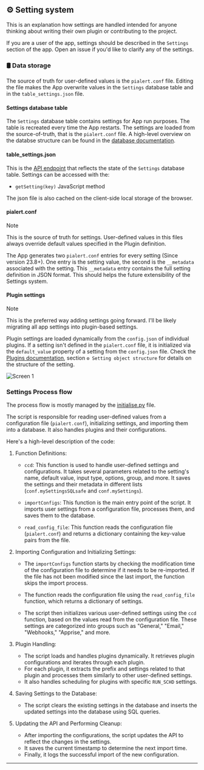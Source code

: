 ## ⚙ Setting system

This is an explanation how settings are handled intended for anyone thinking about writing their own plugin or contributing to the project. 

If you are a user of the app, settings should be described in the `Settings` section of the app. Open an issue if you'd like to clarify any of the settings. 

### 🛢 Data storage

The source of truth for user-defined values is the `pialert.conf` file. Editing the file makes the App overwrite values in the `Settings` database table and in the `table_settings.json` file. 

#### Settings database table

The `Settings` database table contains settings for App run purposes. The table is recreated every time the App restarts. The settings are loaded from the source-of-truth, that is the `pialert.conf` file. A high-level overview on the databse structure can be found in the [database documentation](/docs/DATABASE.md). 

#### table_settings.json

This is the [API endpoint](/docs/API.md) that reflects the state of the `Settings` database table. Settings can be accessed with the:

* `getSetting(key)` JavaScript method

The json file is also cached on the client-side local storage of the browser.

#### pialert.conf

> [!NOTE] 
> This is the source of truth for settings. User-defined values in this files always override default values specified in the Plugin definition.

The App generates two `pialert.conf` entries for every setting (Since version 23.8+). One entry is the setting value, the second is the `__metadata` associated with the setting. This `__metadata` entry contains the full setting definition in JSON format. This should helps the future extensibility of the Settings system.

#### Plugin settings

> [!NOTE] 
> This is the preferred way adding settings going forward. I'll be likely migrating all app settings into plugin-based settings.

Plugin settings are loaded dynamically from the `config.json` of individual plugins. If a setting isn't defined in the `pialert.conf` file, it is initialized via the `default_value` property of a setting from the `config.json` file. Check the [Plugins documentation](/front/plugins/README.md), section `⚙ Setting object structure` for details on the structure of the setting.

![Screen 1][screen1]

### Settings Process flow

The process flow is mostly managed by the [initialise.py](/pialert/initialise.py) file. 

The script is responsible for reading user-defined values from a configuration file (`pialert.conf`), initializing settings, and importing them into a database. It also handles plugins and their configurations.

Here's a high-level description of the code:

1. Function Definitions:
   - `ccd`: This function is used to handle user-defined settings and configurations. It takes several parameters related to the setting's name, default value, input type, options, group, and more. It saves the settings and their metadata in different lists (`conf.mySettingsSQLsafe` and `conf.mySettings`).

   - `importConfigs`: This function is the main entry point of the script. It imports user settings from a configuration file, processes them, and saves them to the database.

   - `read_config_file`: This function reads the configuration file (`pialert.conf`) and returns a dictionary containing the key-value pairs from the file.

2. Importing Configuration and Initializing Settings:
   - The `importConfigs` function starts by checking the modification time of the configuration file to determine if it needs to be re-imported. If the file has not been modified since the last import, the function skips the import process.

   - The function reads the configuration file using the `read_config_file` function, which returns a dictionary of settings.

   - The script then initializes various user-defined settings using the `ccd` function, based on the values read from the configuration file. These settings are categorized into groups such as "General," "Email," "Webhooks," "Apprise," and more.

3. Plugin Handling:
   - The script loads and handles plugins dynamically. It retrieves plugin configurations and iterates through each plugin.
   - For each plugin, it extracts the prefix and settings related to that plugin and processes them similarly to other user-defined settings.
   - It also handles scheduling for plugins with specific `RUN_SCHD` settings.

4. Saving Settings to the Database:
   - The script clears the existing settings in the database and inserts the updated settings into the database using SQL queries.

5. Updating the API and Performing Cleanup:
   - After importing the configurations, the script updates the API to reflect the changes in the settings.
   - It saves the current timestamp to determine the next import time.
   - Finally, it logs the successful import of the new configuration.


_____________________

[screen1]: https://raw.githubusercontent.com/jokob-sk/Pi.Alert/main/docs/img/plugins_json_settings.png      "Screen 1"
